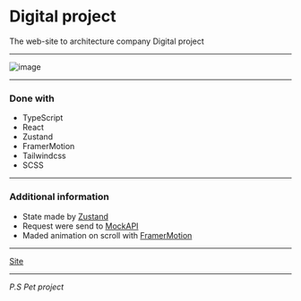 # Digital project
The web-site to architecture company Digital project

____

![image](https://github.com/xN8Tx/digital-project/assets/61351123/99d3d546-516f-4230-a72e-d283d208da91)

____

### Done with
* TypeScript
* React
* Zustand
* FramerMotion
* Tailwindcss
* SCSS

____

### Additional information
* State made by [Zustand](https://github.com/pmndrs/zustand)
* Request were send to [MockAPI](https://mockapi.io/)
* Maded animation on scroll with [FramerMotion](https://www.framer.com/motion/)

____

[Site](https://digital-project-rho.vercel.app/)

____

 *P.S Pet project*
